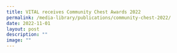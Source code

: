 ```yaml
---
title: VITAL receives Community Chest Awards 2022
permalink: /media-library/publications/community-chest-2022/
date: 2022-11-01
layout: post
description: ""
image: ""
---
```

